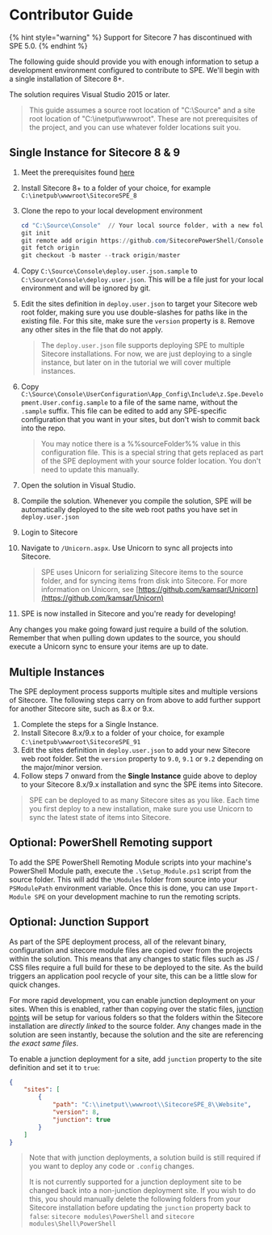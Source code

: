 # Contributor Guide

{% hint style="warning" %}
Support for Sitecore 7 has discontinued with SPE 5.0.
{% endhint %}

The following guide should provide you with enough information to setup a development environment configured to contribute to SPE. We'll begin with a single installation of Sitecore 8+.

The solution requires Visual Studio 2015 or later.

> This guide assumes a source root location of "C:\Source" and a site root location of "C:\inetput\wwwroot". These are not prerequisites of the project, and you can use whatever folder locations suit you.

## Single Instance for Sitecore 8 & 9

1. Meet the prerequisites found [here](./)
2. Install Sitecore 8+ to a folder of your choice, for example `C:\inetpub\wwwroot\SitecoreSPE_8`
3. Clone the repo to your local development environment

   ```powershell
   cd "C:\Source\Console"  // Your local source folder, with a new folder for the solution
   git init
   git remote add origin https://github.com/SitecorePowerShell/Console.git
   git fetch origin
   git checkout -b master --track origin/master
   ```

4. Copy `C:\Source\Console\deploy.user.json.sample` to `C:\Source\Console\deploy.user.json`. This will be a file just for your local environment and will be ignored by git.
5. Edit the sites definition in `deploy.user.json` to target your Sitecore web root folder, making sure you use double-slashes for paths like in the existing file. For this site, make sure the `version` property is `8`. Remove any other sites in the file that do not apply.

   > The `deploy.user.json` file supports deploying SPE to multiple Sitecore installations. For now, we are just deploying to a single instance, but later on in the tutorial we will cover multiple instances.

6. Copy `C:\Source\Console\UserConfiguration\App_Config\Include\z.Spe.Development.User.config.sample` to a file of the same name, without the `.sample` suffix. This file can be edited to add any SPE-specific configuration that you want in your sites, but don't wish to commit back into the repo.

   > You may notice there is a %%sourceFolder%% value in this configuration file. This is a special string that gets replaced as part of the SPE deployment with your source folder location. You don't need to update this manually.

7. Open the solution in Visual Studio.
8. Compile the solution. Whenever you compile the solution, SPE will be automatically deployed to the site web root paths you have set in `deploy.user.json`
9. Login to Sitecore
10. Navigate to `/Unicorn.aspx`. Use Unicorn to sync all projects into Sitecore.

    > SPE uses Unicorn for serializing Sitecore items to the source folder, and for syncing items from disk into Sitecore. For more information on Unicorn, see [https://github.com/kamsar/Unicorn](https://github.com/kamsar/Unicorn)

11. SPE is now installed in Sitecore and you're ready for developing!

Any changes you make going foward just require a build of the solution. Remember that when pulling down updates to the source, you should execute a Unicorn sync to ensure your items are up to date.

## Multiple Instances

The SPE deployment process supports multiple sites and multiple versions of Sitecore. The following steps carry on from above to add further support for another Sitecore site, such as 8.x or 9.x.

1. Complete the steps for a Single Instance.
2. Install Sitecore 8.x/9.x to a folder of your choice, for example `C:\inetpub\wwwroot\SitecoreSPE_91`
3. Edit the sites definition in `deploy.user.json` to add your new Sitecore web root folder. Set the `version` property to `9.0`, `9.1` or `9.2` depending on the major/minor version.
4. Follow steps 7 onward from the **Single Instance** guide above to deploy to your Sitecore 8.x/9.x installation and sync the SPE items into Sitecore.

> SPE can be deployed to as many Sitecore sites as you like. Each time you first deploy to a new installation, make sure you use Unicorn to sync the latest state of items into Sitecore.

## Optional: PowerShell Remoting support

To add the SPE PowerShell Remoting Module scripts into your machine's PowerShell Module path, execute the `.\Setup_Module.ps1` script from the source folder. This will add the `\Modules` folder from source into your `PSModulePath` environment variable. Once this is done, you can use `Import-Module SPE` on your development machine to run the remoting scripts.

## Optional: Junction Support

As part of the SPE deployment process, all of the relevant binary, configuration and sitecore module files are copied over from the projects within the solution. This means that any changes to static files such as JS / CSS files require a full build for these to be deployed to the site. As the build triggers an application pool recycle of your site, this can be a little slow for quick changes.

For more rapid development, you can enable junction deployment on your sites. When this is enabled, rather than copying over the static files, [junction points](https://en.wikipedia.org/wiki/NTFS_junction_point) will be setup for various folders so that the folders within the Sitecore installation are _directly linked_ to the source folder. Any changes made in the solution are seen instantly, because the solution and the site are referencing _the exact same files_.

To enable a junction deployment for a site, add `junction` property to the site definition and set it to `true`:

```json
{ 
    "sites": [
        {
            "path": "C:\\inetput\\wwwroot\\SitecoreSPE_8\\Website",
            "version": 8,
            "junction": true
        }
    ]
}
```

> Note that with junction deployments, a solution build is still required if you want to deploy any code or `.config` changes.
>
> It is not currently supported for a junction deployment site to be changed back into a non-junction deployment site. If you wish to do this, you should manually delete the following folders from your Sitecore installation before updating the `junction` property back to `false`: `sitecore modules\PowerShell` and `sitecore modules\Shell\PowerShell`

